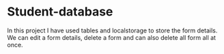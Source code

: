 # Student-database
In this project I have used tables and localstorage to store the form details. We can edit a form details, delete a form and can also delete all form all at once.
